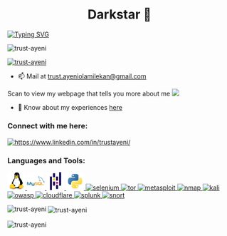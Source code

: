 <h1 align="center">Darkstar 👋</h1>

[![Typing SVG](https://readme-typing-svg.herokuapp.com?font=consolas&color=%234DF79A&height=30&lines=Cyber+Analyst+by+Day;Greyhat+hacker+at+Night;Turning+Complexity+into+Simplicity)](https://git.io/typing-svg)

<p align="left"> <img src="https://komarev.com/ghpvc/?username=trust-ayeni&label=Profile%20views&color=0e75b6&style=flat" alt="trust-ayeni" /> </p>

<p align="left"> <a href="https://github.com/ryo-ma/github-profile-trophy"><img src="https://github-profile-trophy.vercel.app/?username=trust-ayeni" alt="trust-ayeni" /></a> </p>


- 📫 Mail at trust.ayeniolamilekan@gmail.com
 
 
 Scan to view my webpage that tells you more about me
![](https://user-images.githubusercontent.com/96830808/215877523-da8d76cb-bb03-4c05-bbd1-70318636461a.png)

- 📄 Know about my experiences [here](oops)


<h3 align="left">Connect with me here:</h3>
<p align="left">
<a href="https://www.linkedin.com/in/trustayeni/" target="blank"><img align="center" src="https://raw.githubusercontent.com/rahuldkjain/github-profile-readme-generator/master/src/images/icons/Social/linked-in-alt.svg" alt="https://www.linkedin.com/in/trustayeni/" height="30" width="40" /></a>
</p>

<h3 align="left">Languages and Tools:</h3>
<p align="left"> 
    <a href="https://www.linux.org/" target="_blank" rel="noreferrer"> 
        <img src="https://raw.githubusercontent.com/devicons/devicon/master/icons/linux/linux-original.svg" alt="linux" width="40" height="40"/> 
    </a> 
    <a href="https://www.mysql.com/" target="_blank" rel="noreferrer"> 
        <img src="https://raw.githubusercontent.com/devicons/devicon/master/icons/mysql/mysql-original-wordmark.svg" alt="mysql" width="40" height="40"/> 
    </a> 
    <a href="https://pandas.pydata.org/" target="_blank" rel="noreferrer"> 
        <img src="https://raw.githubusercontent.com/devicons/devicon/2ae2a900d2f041da66e950e4d48052658d850630/icons/pandas/pandas-original.svg" alt="pandas" width="40" height="40"/> 
    </a> 
    <a href="https://www.python.org" target="_blank" rel="noreferrer"> 
        <img src="https://raw.githubusercontent.com/devicons/devicon/master/icons/python/python-original.svg" alt="python" width="40" height="40"/> 
    </a> 
    <a href="https://www.selenium.dev" target="_blank" rel="noreferrer"> 
        <img src="https://raw.githubusercontent.com/detain/svg-logos/780f25886640cef088af994181646db2f6b1a3f8/svg/selenium-logo.svg" alt="selenium" width="40" height="40"/> 
    </a> 
    <a href="https://www.torproject.org/" target="_blank" rel="noreferrer"> 
        <img src="https://www.vectorlogo.zone/logos/torproject/torproject-ar21.svg" alt="tor" width="40" height="40"/> 
    </a>
    <a href="https://www.metasploit.com/" target="_blank" rel="noreferrer"> 
        <img src="https://img.icons8.com/?size=100&id=97AFS4JiW8vx&format=png&color=000000" alt="metasploit" width="40" height="40"/> 
    </a>
    <a href="https://nmap.org/" target="_blank" rel="noreferrer"> 
        <img src="https://img.icons8.com/?size=100&id=9b5wowKIlo9d&format=png&color=000000" alt="nmap" width="40" height="40"/> 
    </a>
    <a href="https://www.kali.org/" target="_blank" rel="noreferrer"> 
        <img src="https://img.icons8.com/?size=100&id=qBWtR72kluCU&format=png&color=000000" alt="kali" width="40" height="40"/> 
    </a>
    <a href="https://portswigger.net/burp" target="_blank" rel="noreferrer"> 
        <img src="https://img.icons8.com/?size=100&id=41078&format=png&color=000000" alt="owasp" width="40" height="40"/> 
    </a>
    <a href="https://www.cloudflare.com/" target="_blank" rel="noreferrer"> 
        <img src="https://img.icons8.com/?size=100&id=13682&format=png&color=000000" alt="cloudflare" width="40" height="40"/> 
    </a>
    <a href="https://www.kali.org/tools/hydra/" target="_blank" rel="noreferrer"> 
        <img src="https://img.icons8.com/?size=100&id=jPY1VA4HwNPQ&format=png&color=000000" alt="splunk" width="40" height="40"/> 
    </a>
    <a href="https://www.wireshark.org/download.html" target="_blank" rel="noreferrer"> 
        <img src="https://img.icons8.com/?size=100&id=rOHcpTUtCTjr&format=png&color=000000" alt="snort" width="40" height="40"/> 
    </a>
</p>


<p><img align="left" src="https://github-readme-stats.vercel.app/api/top-langs?username=trust-ayeni&show_icons=true&locale=en&layout=compact" alt="trust-ayeni" /></p>

<p>&nbsp;<img align="center" src="https://github-readme-stats.vercel.app/api?username=trust-ayeni&show_icons=true&locale=en" alt="trust-ayeni" /></p>

<p><img align="center" src="https://github-readme-streak-stats.herokuapp.com/?user=trust-ayeni&" alt="trust-ayeni" /></p>

